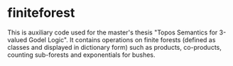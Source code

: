 # finiteforest
This is auxiliary code used for the master's thesis "Topos Semantics for 3-valued Godel Logic".
It contains operations on finite forests (defined as classes and displayed in dictionary form) such as products, co-products, counting sub-forests and exponentials for bushes.
